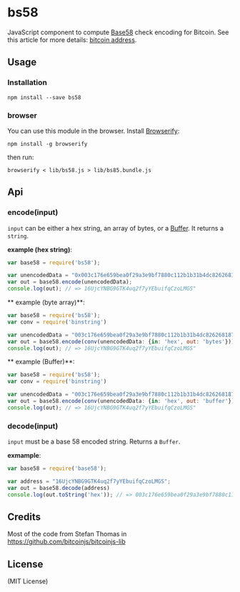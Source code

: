 bs58
===

JavaScript component to compute [Base58](https://en.bitcoin.it/wiki/Base58Check_encoding) check encoding for Bitcoin. See this article for more details: [bitcoin address](http://procbits.com/2013/08/27/generating-a-bitcoin-address-with-javascript).


Usage
-----

### Installation

    npm install --save bs58

### browser

You can use this module in the browser. Install [Browserify](https://github.com/substack/node-browserify):

    npm install -g browserify

then run:

    browserify < lib/bs58.js > lib/bs85.bundle.js


Api
---

### encode(input)

`input` can be either a hex string, an array of bytes, or a [Buffer](http://nodejs.org/api/buffer.html). It returns a `string`.

**example (hex string)**:

```js
var base58 = require('bs58');

var unencodedData = "0x003c176e659bea0f29a3e9bf7880c112b1b31b4dc826268187"; //<-- notice the "0x" prefix?
var out = base58.encode(unencodedData);
console.log(out); // => 16UjcYNBG9GTK4uq2f7yYEbuifqCzoLMGS"
```

** example (byte array)**:

```js
var base58 = require('bs58');
var conv = require('binstring')

var unencodedData = "003c176e659bea0f29a3e9bf7880c112b1b31b4dc826268187";
var out = base58.encode(conv(unencodedData: {in: 'hex', out: 'bytes'}));
console.log(out); // => 16UjcYNBG9GTK4uq2f7yYEbuifqCzoLMGS"
```

** example (Buffer)**:

```js
var base58 = require('bs58');
var conv = require('binstring')

var unencodedData = "003c176e659bea0f29a3e9bf7880c112b1b31b4dc826268187";
var out = base58.encode(conv(unencodedData: {in: 'hex', out: 'buffer'}));
console.log(out); // => 16UjcYNBG9GTK4uq2f7yYEbuifqCzoLMGS"
```


### decode(input)

`input` must be a base 58 encoded string. Returns a `Buffer`.

**exmample**:

```js
var base58 = require('base58');

var address = "16UjcYNBG9GTK4uq2f7yYEbuifqCzoLMGS";
var out = base58.decode(address)
console.log(out.toString('hex')); // => 003c176e659bea0f29a3e9bf7880c112b1b31b4dc826268187
```


Credits
-------

Most of the code from Stefan Thomas in https://github.com/bitcoinjs/bitcoinjs-lib


License
-------

(MIT License)


